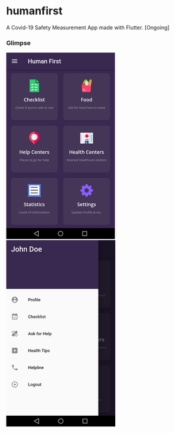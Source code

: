 # humanfirst

A Covid-19 Safety Measurement App made with Flutter. [Ongoing]

### Glimpse

![Homepage](/SS/1.png)   ![Sidebar](/SS/2.png)



